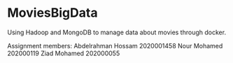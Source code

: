 # MoviesBigData
Using Hadoop and MongoDB to manage data about movies through docker.

Assignment members:
Abdelrahman Hossam 2020001458
Nour Mohamed 202000119
Ziad Mohamed 202000055

